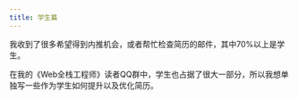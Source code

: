 ```yaml
---
title: 学生篇
---
```


我收到了很多希望得到内推机会，或者帮忙检查简历的邮件，其中70%以上是学生。

在我的《Web全栈工程师》读者QQ群中，学生也占据了很大一部分，所以我想单独写一些作为学生如何提升以及优化简历。